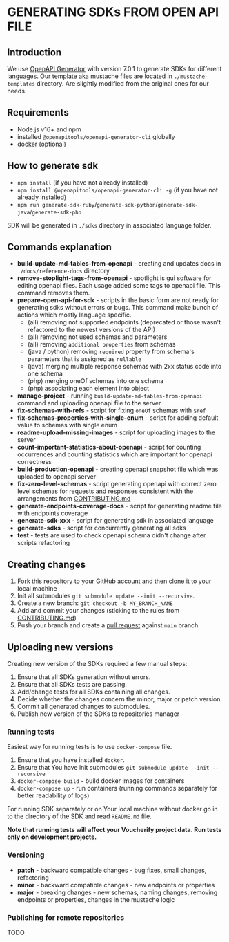 # GENERATING SDKs FROM OPEN API FILE

## Introduction

We use [OpenAPI Generator](https://github.com/OpenAPITools/openapi-generator) with version 7.0.1
to generate SDKs for different languages.
Our template aka mustache files are located in `./mustache-templates` directory. 
Are slightly modified from the original ones for our needs.

## Requirements

- Node.js v16+ and npm
- installed `@openapitools/openapi-generator-cli` globally
- docker (optional)

## How to generate sdk

- `npm install` (if you have not already installed)
- `npm install @openapitools/openapi-generator-cli -g` (if you have not already installed)
- `npm run generate-sdk-ruby`/`generate-sdk-python`/`generate-sdk-java`/`generate-sdk-php`

SDK will be generated in `./sdks` directory in associated language folder.

## Commands explanation

- **build-update-md-tables-from-openapi** - creating and updates docs in `./docs/reference-docs` directory
- **remove-stoplight-tags-from-openapi** - spotlight is gui software for editing openapi files. Each usage added some tags to openapi file. This command removes them.  
- **prepare-open-api-for-sdk** - scripts in the basic form are not ready for generating sdks without errors or bugs. This command make bunch of actions which mostly language specific.
  - (all) removing not supported endpoints (deprecated or those wasn't refactored to the newest versions of the API)
  - (all) removing not used schemas and parameters 
  - (all) removing `additional properties` from schemas
  - (java / python) removing `required` property from schema's parameters that is assigned as `nullable`
  - (java) merging multiple response schemas with 2xx status code into one schema
  - (php) merging oneOf schemas into one schema
  - (php) associating each element into object
- **manage-project** - running `build-update-md-tables-from-openapi` command and uploading openapi file to the server
- **fix-schemas-with-refs** - script for fixing `oneOf` schemas with `$ref`
- **fix-schemas-properties-with-single-enum** - script for adding default value to schemas with single enum
- **readme-upload-missing-images** - script for uploading images to the server
- **count-important-statistics-about-openapi** - script for counting occurrences and counting statistics which are important for openapi correctness
- **build-production-openapi** - creating openapi snapshot file which was uploaded to openapi server 
- **fix-zero-level-schemas** - script generating openapi with correct zero level schemas for requests and responses consistent with the arrangements from [CONTRIBUTING.md](CONTRIBUTING.md#naming-convention)
- **generate-endpoints-coverage-docs** - script for generating readme file with endpoints coverage
- **generate-sdk-xxx** - script for generating sdk in associated language 
- **generate-sdks** - script for concurrently generating all sdks
- **test** - tests are used to check openapi schema didn't change after scripts refactoring

## Creating changes 

1. [Fork](https://help.github.com/articles/fork-a-repo/) this repository to your GitHub account and then [clone](https://help.github.com/articles/cloning-a-repository/) it to your local machine
2. Init all submodules `git submodule update --init --recursive`.
3. Create a new branch: `git checkout -b MY_BRANCH_NAME`
4. Add and commit your changes (sticking to the rules from [CONTRIBUTING.md](./CONTRIBUTING.md))
5. Push your branch and create a [pull request](https://docs.github.com/en/free-pro-team@latest/github/collaborating-with-issues-and-pull-requests/creating-a-pull-request-from-a-fork) against `main` branch

## Uploading new versions

Creating new version of the SDKs required a few manual steps:
1. Ensure that all SDKs generation without errors.
2. Ensure that all SDKs tests are passing.
3. Add/change tests for all SDKs containing all changes.
4. Decide whether the changes concern the minor, major or patch version.
5. Commit all generated changes to submodules. 
6. Publish new version of the SDKs to repositories manager

### Running tests

Easiest way for running tests is to use `docker-compose` file.
1. Ensure that you have installed `docker`.
2. Ensure that You have init submodules `git submodule update --init --recursive`
3. `docker-compose build` - build docker images for containers
4. `docker-compose up` - run containers (running commands separately for better readability of logs)

For running SDK separately or on Your local machine without docker go in to the directory of the SDK and read `README.md` file.

**Note that running tests will affect your Voucherify project data. Run tests only on development projects.**

### Versioning 

- **patch** - backward compatible changes - bug fixes, small changes, refactoring
- **minor** - backward compatible changes - new endpoints or properties
- **major** - breaking changes - new schemas, naming changes, removing endpoints or properties, changes in the mustache logic


### Publishing for remote repositories 

TODO

